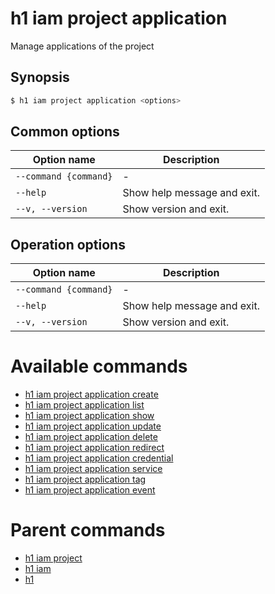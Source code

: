 
# h1 iam project application

Manage applications of the project

## Synopsis

```bash
$ h1 iam project application <options>
```

## Common options

| Option name               | Description                 |
| ------------------------- | --------------------------- |
| ```--command {command}``` | -                           |
| ```--help```              | Show help message and exit. |
| ```--v, --version```      | Show version and exit.      |

## Operation options

| Option name               | Description                 |
| ------------------------- | --------------------------- |
| ```--command {command}``` | -                           |
| ```--help```              | Show help message and exit. |
| ```--v, --version```      | Show version and exit.      |

# Available commands

* [h1 iam project application create](./create/README.md)
* [h1 iam project application list](./list/README.md)
* [h1 iam project application show](./show/README.md)
* [h1 iam project application update](./update/README.md)
* [h1 iam project application delete](./delete/README.md)
* [h1 iam project application redirect](./redirect/README.md)
* [h1 iam project application credential](./credential/README.md)
* [h1 iam project application service](./service/README.md)
* [h1 iam project application tag](./tag/README.md)
* [h1 iam project application event](./event/README.md)

# Parent commands

* [h1 iam project](./../README.md)
* [h1 iam](./../../README.md)
* [h1](./../../../README.md)
